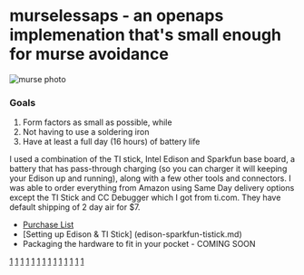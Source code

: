 # murselessaps - an openaps implemenation that's small enough for murse avoidance

![murse photo](http://ecx.images-amazon.com/images/I/41V0l2-6V8L.jpg)

### Goals
1. Form factors as small as possible, while
2. Not having to use a soldering iron
3. Have at least a full day (16 hours) of battery life

I used a combination of the TI stick, Intel Edison and Sparkfun base board, a battery that has pass-through charging (so you can charger it will keeping your Edison up and running), along with a few other tools and connectors. I was able to order everything from Amazon using Same Day delivery options except the TI Stick and CC Debugger which I got from ti.com. They have default shipping of 2 day air for $7.
* [Purchase List](http://amzn.com/w/10OD9UTHX6TTK)
* [Setting up Edison & TI Stick] (edison-sparkfun-tistick.md)
* Packaging the hardware to fit in your pocket - COMING SOON

[1](./images/IMG_4376.JPG)
[1](./images/IMG_4377.JPG)
[1](./images/IMG_4378.JPG)
[1](./images/IMG_4379.JPG)
[1](./images/IMG_4380.JPG)
[1](./images/IMG_4381.JPG)
[1](./images/IMG_4382.JPG)
[1](./images/IMG_4383.JPG)
[1](./images/IMG_4384.JPG)
[1](./images/IMG_4385.JPG)
[1](./images/IMG_4386.JPG)
[1](./images/IMG_4387.JPG)
[1](./images/IMG_4388.JPG)
[1](./images/IMG_4389.JPG)




